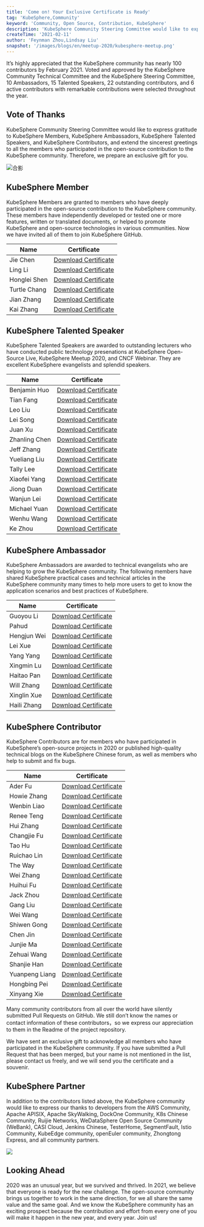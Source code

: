 ```yaml
---
title: 'Come on! Your Exclusive Certificate is Ready'
tag: 'KubeSphere,Community'
keyword: 'Community, Open Source, Contribution, KubeSphere'
description: 'KubeSphere Community Steering Committee would like to express gratitude to KubeSphere Member, KubeSphere Ambassador, KubeSphere Talented Speaker, and KubeSphere Contributor in 2020'
createTime: '2021-02-11'
author: 'Feynman Zhou,Lindsay Liu'
snapshot: '/images/blogs/en/meetup-2020/kubesphere-meetup.png'
---
```




It’s highly appreciated that the KubeSphere community has nearly 100 contributors  by February 2021. Voted and approved by the KubeSphere Community Technical Committee and the KubeSphere Steering Committee, 10 Ambassadors, 15 Talented Speakers, 22 outstanding contributors, and 6 active contributors with remarkable contributions were selected throughout the year.  



## Vote of Thanks

KubeSphere Community Steering Committee would like to express gratitude to KubeSphere Members, KubeSphere Ambassadors, KubeSphere Talented Speakers, and KubeSphere Contributors, and extend the sincerest greetings to all the members who participated in the open-source contribution to the KubeSphere community. Therefore, we prepare an exclusive gift for you.

![合影](https://pek3b.qingstor.com/kubesphere-community/images/20210211222956.png)

## KubeSphere Member

KubeSphere Members are granted to members who have deeply participated in the open-source contribution to the KubeSphere community. These members have independently developed or tested one or more features, written or translated documents, or helped to promote KubeSphere and open-source technologies in various communities. Now we have invited all of them to join KubeSphere GitHub.

| Name | Certificate |
| ---- | ---- |
|Jie Chen|[Download Certificate](https://kubesphere-community.pek3b.qingstor.com/images/certificates/member-chenjie.png) |
|Ling Li|[Download Certificate](https://kubesphere-community.pek3b.qingstor.com/images/certificates/member-liling.png) |
|Honglei Shen|[Download Certificate](https://kubesphere-community.pek3b.qingstor.com/images/certificates/member-shenhonglei.png) |
|Turtle Chang|[Download Certificate](https://kubesphere-community.pek3b.qingstor.com/images/certificates/member-turtlechang.png) |
|Jian Zhang|[Download Certificate](https://kubesphere-community.pek3b.qingstor.com/images/certificates/member-zhagnjian.png) |
|Kai Zhang|[Download Certificate](https://kubesphere-community.pek3b.qingstor.com/images/certificates/member-zhangkai.png) |

## KubeSphere Talented Speaker

KubeSphere Talented Speakers are awarded to outstanding lecturers who have conducted public technology presenations at KubeSphere Open-Source Live, KubeSphere Meetup 2020, and CNCF Webinar. They are excellent KubeSphere evangelists and splendid speakers.

| Name | Certificate |
| ---- | ---- |
|Benjamin Huo|[Download Certificate](https://kubesphere-community.pek3b.qingstor.com/images/certificates/speaker-benjaminhuo.png) |
|Tian Fang|[Download Certificate](https://kubesphere-community.pek3b.qingstor.com/images/certificates/speaker-fangtian.png) |
|Leo Liu|[Download Certificate](https://kubesphere-community.pek3b.qingstor.com/images/certificates/speaker-leoliu.png) |
|Lei Song|[Download Certificate](https://kubesphere-community.pek3b.qingstor.com/images/certificates/speaker-songlei.png) |
|Juan Xu|[Download Certificate](https://kubesphere-community.pek3b.qingstor.com/images/certificates/speaker-xujuan.png)|
|Zhanling Chen|[Download Certificate](https://kubesphere-community.pek3b.qingstor.com/images/certificates/speaker-chenzhanling.png) |
|Jeff Zhang|[Download Certificate](https://kubesphere-community.pek3b.qingstor.com/images/certificates/speaker-jeffzhang.png) |
|Yueliang Liu|[Download Certificate](https://kubesphere-community.pek3b.qingstor.com/images/certificates/speaker-liuyueliang.png) |
|Tally Lee|[Download Certificate](https://kubesphere-community.pek3b.qingstor.com/images/certificates/speaker-tallylee.png) |
|Xiaofei Yang|[Download Certificate](https://kubesphere-community.pek3b.qingstor.com/images/certificates/speaker-yangxiaofei.png) |
|Jiong Duan|[Download Certificate](https://kubesphere-community.pek3b.qingstor.com/images/certificates/speaker-duanjiong.png) |
|Wanjun Lei|[Download Certificate](https://kubesphere-community.pek3b.qingstor.com/images/certificates/speaker-leiwanjun.png) |
|Michael Yuan|[Download Certificate](https://kubesphere-community.pek3b.qingstor.com/images/certificates/speaker-michaelyuan.png) |
|Wenhu Wang|[Download Certificate](https://kubesphere-community.pek3b.qingstor.com/images/certificates/speaker-wangwenhu.png) |
|Ke Zhou|[Download Certificate](https://kubesphere-community.pek3b.qingstor.com/images/certificates/speaker-zhouke.png) |

## KubeSphere Ambassador

KubeSphere Ambassadors are awarded to technical evangelists who are helping to grow the KubeSphere community. The following members have shared KubeSphere practical cases and technical articles in the KubeSphere community many times to help more users to get to know the application scenarios and best practices of KubeSphere.

| Name | Certificate |
| ---- | ---- |
|Guoyou Li|[Download Certificate](https://kubesphere-community.pek3b.qingstor.com/images/certificates/ambassador-liguoyou.png) |
|Pahud|[Download Certificate](https://kubesphere-community.pek3b.qingstor.com/images/certificates/ambassador-pahud.png) |
|Hengjun Wei|[Download Certificate](https://kubesphere-community.pek3b.qingstor.com/images/certificates/ambassador-weihengjun.png) |
|Lei Xue|[Download Certificate](https://kubesphere-community.pek3b.qingstor.com/images/certificates/ambassador-xuelei.png) |
|Yang Yang|[Download Certificate](https://kubesphere-community.pek3b.qingstor.com/images/certificates/ambassador-yangyang.png)|
|Xingmin Lu|[Download Certificate](https://kubesphere-community.pek3b.qingstor.com/images/certificates/ambassador-luxingmin.png) |
|Haitao Pan|[Download Certificate](https://kubesphere-community.pek3b.qingstor.com/images/certificates/ambassador-panhaitao.png) |
|Will Zhang|[Download Certificate](https://kubesphere-community.pek3b.qingstor.com/images/certificates/ambassador-willzhang.png) |
|Xinglin Xue|[Download Certificate](https://kubesphere-community.pek3b.qingstor.com/images/certificates/ambassador-xuexinglin.png) |
|Haili Zhang|[Download Certificate](https://kubesphere-community.pek3b.qingstor.com/images/certificates/ambassador-zhanghaili.png) |

## KubeSphere Contributor

KubeSphere Contributors are for members who have participated in KubeSphere’s open-source projects in 2020 or published high-quality technical blogs on the KubeSphere Chinese forum, as well as members who help to submit and fix bugs.

| Name | Certificate |
| ---- | ---- |
|Ader Fu|[Download Certificate](https://kubesphere-community.pek3b.qingstor.com/images/certificates/contributor-aderfu.png) |
|Howie Zhang|[Download Certificate](https://kubesphere-community.pek3b.qingstor.com/images/certificates/contributor-howiezhang.png) |
|Wenbin Liao|[Download Certificate](https://kubesphere-community.pek3b.qingstor.com/images/certificates/contributor-liaowenbin.png) |
|Renee Teng|[Download Certificate](https://kubesphere-community.pek3b.qingstor.com/images/certificates/contributor-reneeteng.png) |
|Hui Zhang|[Download Certificate](https://kubesphere-community.pek3b.qingstor.com/images/certificates/contributor-zhanghui.png)|
|Changjie Fu|[Download Certificate](https://kubesphere-community.pek3b.qingstor.com/images/certificates/contributor-fuchangjie.png) |
|Tao Hu|[Download Certificate](https://kubesphere-community.pek3b.qingstor.com/images/certificates/contributor-hutao.png) |
|Ruichao Lin|[Download Certificate](https://kubesphere-community.pek3b.qingstor.com/images/certificates/contributor-linruichao.png) |
|The Way|[Download Certificate](https://kubesphere-community.pek3b.qingstor.com/images/certificates/contributor-theway.png) |
|Wei Zhang|[Download Certificate](https://kubesphere-community.pek3b.qingstor.com/images/certificates/contributor-zhangwei.png) |
|Huihui Fu|[Download Certificate](https://kubesphere-community.pek3b.qingstor.com/images/certificates/contributor-fuhuihui.png)|
|Jack Zhou|[Download Certificate](https://kubesphere-community.pek3b.qingstor.com/images/certificates/contributor-jackzhou.png)|
|Gang Liu|[Download Certificate](https://kubesphere-community.pek3b.qingstor.com/images/certificates/contributor-liugang.png)|
|Wei Wang|[Download Certificate](https://kubesphere-community.pek3b.qingstor.com/images/certificates/contributor-wangwei.png) |
|Shiwen Gong|[Download Certificate](https://kubesphere-community.pek3b.qingstor.com/images/certificates/contributor-gongshiwen.png) |
|Chen Jin|[Download Certificate](https://kubesphere-community.pek3b.qingstor.com/images/certificates/contributor-jinchen.png) |
|Junjie Ma|[Download Certificate](https://kubesphere-community.pek3b.qingstor.com/images/certificates/contributor-majunjie.png) |
|Zehuai Wang|[Download Certificate](https://kubesphere-community.pek3b.qingstor.com/images/certificates/contributor-wangzehuai.png) |
|Shanjie Han|[Download Certificate](https://kubesphere-community.pek3b.qingstor.com/images/certificates/contributor-hanshanjie.png) |
|Yuanpeng Liang|[Download Certificate](https://kubesphere-community.pek3b.qingstor.com/images/certificates/contributor-liangyuanpeng.png) |
|Hongbing Pei|[Download Certificate](https://kubesphere-community.pek3b.qingstor.com/images/certificates/contributor-peihongbing.png) |
|Xinyang Xie|[Download Certificate](https://kubesphere-community.pek3b.qingstor.com/images/certificates/contributor-xiexinyang.png) |

Many community contributors from all over the world have silently submitted Pull Requests on GitHub. We still don’t know the names or contact information of these contributors，so we express our appreciation to them in the Readme of the project repository.

We have sent an exclusive gift to acknowledge all members who have participated in the KubeSphere community. If you have submitted a Pull Request that has been merged, but your name is not mentioned in the list, please contact us freely, and we will send you the certificate and a souvenir. 

## KubeSphere Partner

In addition to the contributors listed above, the KubeSphere community would like to express our thanks to developers from the AWS Community, Apache APISIX, Apache SkyWalking, DockOne Community, K8s Chinese Community, Ruijie Networks, WeDataSphere Open Source Community (WeBank), CASI Cloud, Jenkins Chinese, TesterHome, SegmentFault, Istio Community, KubeEdge community, openEuler community, Zhongtong Express, and all community partners.

![](https://ap3.qingstor.com/kubesphere-website/docs/20201229150707.png)

## Looking Ahead

2020 was an unusual year, but we survived and thrived. In 2021, we believe that everyone is ready for the new challenge. The open-source community brings us together to work in the same direction, for we all share the same value and the same goal. And we know the KubeSphere community has an exciting prospect because the contribution and effort from every one of you will make it happen in the new year, and every year. Join us!